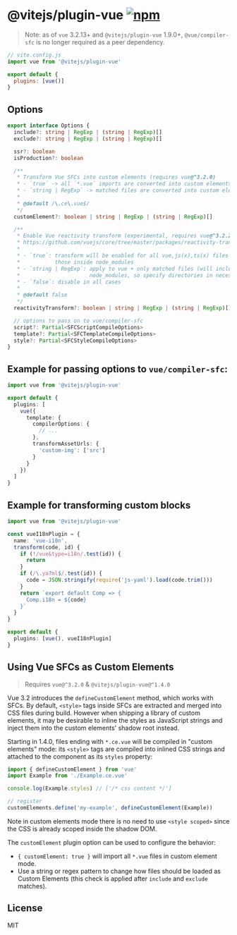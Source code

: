 # @vitejs/plugin-vue [![npm](https://img.shields.io/npm/v/@vitejs/plugin-vue.svg)](https://npmjs.com/package/@vitejs/plugin-vue)

> Note: as of `vue` 3.2.13+ and `@vitejs/plugin-vue` 1.9.0+, `@vue/compiler-sfc` is no longer required as a peer dependency.

```js
// vite.config.js
import vue from '@vitejs/plugin-vue'

export default {
  plugins: [vue()]
}
```

## Options

```ts
export interface Options {
  include?: string | RegExp | (string | RegExp)[]
  exclude?: string | RegExp | (string | RegExp)[]

  ssr?: boolean
  isProduction?: boolean

  /**
   * Transform Vue SFCs into custom elements (requires vue@^3.2.0)
   * - `true` -> all `*.vue` imports are converted into custom elements
   * - `string | RegExp` -> matched files are converted into custom elements
   *
   * @default /\.ce\.vue$/
   */
  customElement?: boolean | string | RegExp | (string | RegExp)[]

  /**
   * Enable Vue reactivity transform (experimental, requires vue@^3.2.25).
   * https://github.com/vuejs/core/tree/master/packages/reactivity-transform
   *
   * - `true`: transform will be enabled for all vue,js(x),ts(x) files except
   *           those inside node_modules
   * - `string | RegExp`: apply to vue + only matched files (will include
   *                      node_modules, so specify directories in necessary)
   * - `false`: disable in all cases
   *
   * @default false
   */
  reactivityTransform?: boolean | string | RegExp | (string | RegExp)[]

  // options to pass on to vue/compiler-sfc
  script?: Partial<SFCScriptCompileOptions>
  template?: Partial<SFCTemplateCompileOptions>
  style?: Partial<SFCStyleCompileOptions>
}
```

## Example for passing options to `vue/compiler-sfc`:

```ts
import vue from '@vitejs/plugin-vue'

export default {
  plugins: [
    vue({
      template: {
        compilerOptions: {
          // ...
        },
        transformAssetUrls: {
          'custom-img': ['src']
        }
      }
    })
  ]
}
```

## Example for transforming custom blocks

```ts
import vue from '@vitejs/plugin-vue'

const vueI18nPlugin = {
  name: 'vue-i18n',
  transform(code, id) {
    if (!/vue&type=i18n/.test(id)) {
      return
    }
    if (/\.ya?ml$/.test(id)) {
      code = JSON.stringify(require('js-yaml').load(code.trim()))
    }
    return `export default Comp => {
      Comp.i18n = ${code}
    }`
  }
}

export default {
  plugins: [vue(), vueI18nPlugin]
}
```

## Using Vue SFCs as Custom Elements

> Requires `vue@^3.2.0` & `@vitejs/plugin-vue@^1.4.0`

Vue 3.2 introduces the `defineCustomElement` method, which works with SFCs. By default, `<style>` tags inside SFCs are extracted and merged into CSS files during build. However when shipping a library of custom elements, it may be desirable to inline the styles as JavaScript strings and inject them into the custom elements' shadow root instead.

Starting in 1.4.0, files ending with `*.ce.vue` will be compiled in "custom elements" mode: its `<style>` tags are compiled into inlined CSS strings and attached to the component as its `styles` property:

```js
import { defineCustomElement } from 'vue'
import Example from './Example.ce.vue'

console.log(Example.styles) // ['/* css content */']

// register
customElements.define('my-example', defineCustomElement(Example))
```

Note in custom elements mode there is no need to use `<style scoped>` since the CSS is already scoped inside the shadow DOM.

The `customElement` plugin option can be used to configure the behavior:

- `{ customElement: true }` will import all `*.vue` files in custom element mode.
- Use a string or regex pattern to change how files should be loaded as Custom Elements (this check is applied after `include` and `exclude` matches).

## License

MIT
